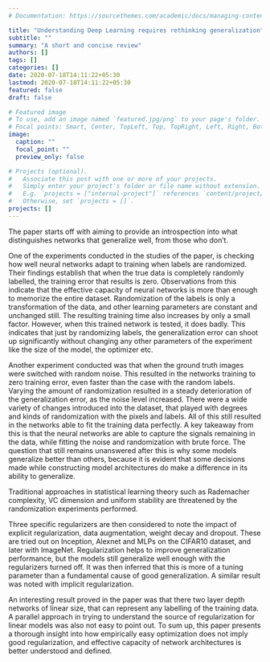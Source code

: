 ```yaml
---
# Documentation: https://sourcethemes.com/academic/docs/managing-content/

title: "Understanding Deep Learning requires rethinking generalization"
subtitle: ""
summary: "A short and concise review"
authors: []
tags: []
categories: []
date: 2020-07-18T14:11:22+05:30
lastmod: 2020-07-18T14:11:22+05:30
featured: false
draft: false

# Featured image
# To use, add an image named `featured.jpg/png` to your page's folder.
# Focal points: Smart, Center, TopLeft, Top, TopRight, Left, Right, BottomLeft, Bottom, BottomRight.
image:
  caption: ""
  focal_point: ""
  preview_only: false

# Projects (optional).
#   Associate this post with one or more of your projects.
#   Simply enter your project's folder or file name without extension.
#   E.g. `projects = ["internal-project"]` references `content/project/deep-learning/index.md`.
#   Otherwise, set `projects = []`.
projects: []
---
```


The paper starts off with aiming to provide an introspection into what distinguishes networks that generalize well, from those who don’t. 

One of the experiments conducted in the studies of the paper, is checking how well neural networks adapt to training when labels are randomized. Their findings establish that when the true data is completely randomly labelled, the training error that results is zero. Observations from this indicate that the effective capacity of neural networks is more than enough to memorize the entire dataset. Randomization of the labels is only a transformation of the data, and other learning parameters are constant and unchanged still. The resulting training time also increases by only a small factor. However, when this trained network is tested, it does badly. This indicates that just by randomizing labels, the generalization error can shoot up significantly without changing any other parameters of the experiment like the size of the model, the optimizer etc.

Another experiment conducted was that when the ground truth images were switched with random noise. This resulted in the networks training to zero training error, even faster than the case with the random labels. Varying the amount of randomization resulted in a steady deterioration of the generalization error, as the noise level increased. There were a wide variety of changes introduced into the dataset, that played with degrees and kinds of randomization with the pixels and labels. All of this still resulted in the networks able to fit the training data perfectly. A key takeaway from this is that the neural networks are able to capture the signals remaining in the data, while fitting the noise and randomization with brute force. The question that still remains unanswered after this is why some models generalize better than others, because it is evident that some decisions made while constructing model architectures do make a difference in its ability to generalize.

Traditional approaches in statistical learning theory such as Rademacher complexity, VC dimension and uniform stability are threatened by the randomization experiments performed. 

Three specific regularizers are then considered to note the impact of explicit regularization, data augmentation, weight decay and dropout. These are tried out on Inception, Alexnet and MLPs on the CIFAR10 dataset, and later with ImageNet. Regularization helps to improve generalization performance, but the models still generalize well enough with the regularizers turned off. It was then inferred that this is more of a tuning parameter than a fundamental cause of good generalization. A similar result was noted with implicit regularization.

An interesting result proved in the paper was that there two layer depth networks of linear size, that can represent any labelling of the training data. A parallel approach in trying to understand the source of regularization for linear models was also not easy to point out. 
To sum up, this paper presents a thorough insight into how empirically easy optimization does not imply good regularization, and effective capacity of network architectures is better understood and defined.
